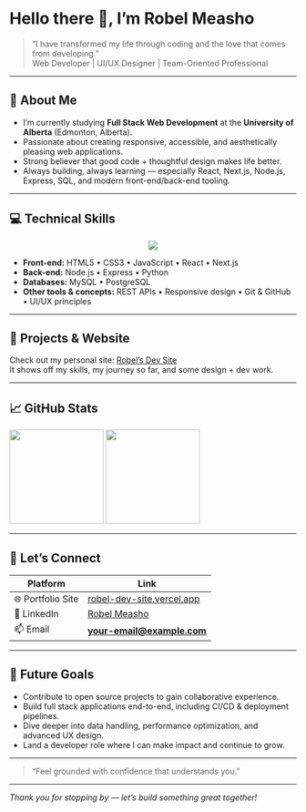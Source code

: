 # Hello there 👋, I’m **Robel Measho**

> “I have transformed my life through coding and the love that comes from developing.”  
> Web Developer | UI/UX Designer | Team-Oriented Professional

---

## 🔭 About Me

- I’m currently studying **Full Stack Web Development** at the **University of Alberta** (Edmonton, Alberta).  
- Passionate about creating responsive, accessible, and aesthetically pleasing web applications.  
- Strong believer that good code + thoughtful design makes life better.  
- Always building, always learning — especially React, Next.js, Node.js, Express, SQL, and modern front-end/back-end tooling.

---

## 💻 Technical Skills

<p align="center">
  <img src="https://skillicons.dev/icons?i=html,css,js,react,nextjs,python,nodejs,express,mysql,postgres" />
</p>

- **Front-end:** HTML5 • CSS3 • JavaScript • React • Next.js  
- **Back-end:** Node.js • Express • Python  
- **Databases:** MySQL • PostgreSQL  
- **Other tools & concepts:** REST APIs • Responsive design • Git & GitHub • UI/UX principles

---

## 🚀 Projects & Website

Check out my personal site: [Robel’s Dev Site](https://robel-dev-site.vercel.app/)  
It shows off my skills, my journey so far, and some design + dev work.  

---

## 📈 GitHub Stats

<p>
  <img src="https://github-readme-stats.vercel.app/api?username=YOUR_GITHUB_USERNAME&show_icons=true&theme=radical" height="165" />
  <img src="https://github-readme-stats.vercel.app/api/top-langs/?username=YOUR_GITHUB_USERNAME&layout=compact&theme=radical" height="165" />
</p>

---

## 🤝 Let’s Connect

| Platform | Link |
|----------|------|
| 🌐 Portfolio Site | [robel-dev-site.vercel.app](https://robel-dev-site.vercel.app/) |
| 💼 LinkedIn | [Robel Measho](https://www.linkedin.com/in/robel-measho-2a7832341/) |
| 📫 Email | **your-email@example.com** |

---

## 🎯 Future Goals

- Contribute to open source projects to gain collaborative experience.  
- Build full stack applications end-to-end, including CI/CD & deployment pipelines.  
- Dive deeper into data handling, performance optimization, and advanced UX design.  
- Land a developer role where I can make impact and continue to grow.

---

> “Feel grounded with confidence that understands you.”  

---

*Thank you for stopping by — let’s build something great together!*  
